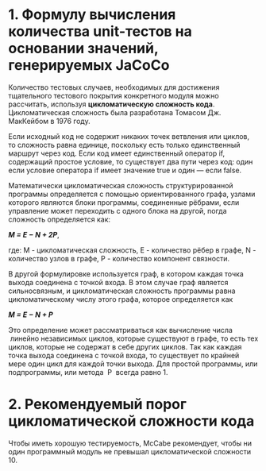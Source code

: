 # 1. Формулу вычисления количества unit-тестов на основании значений, генерируемых JaCoCo

Количество тестовых случаев, необходимых для достижения тщательного тестового покрытия конкретного модуля можно рассчитать, используя **цикломатическую сложность кода**. Цикломатическая сложность была разработана Томасом Дж. МакКейбом в 1976 году. 

Если исходный код не содержит никаких точек ветвления или циклов, то сложность равна единице, поскольку есть только единственный маршрут через код. Если код имеет единственный оператор if, содержащий простое условие, то существует два пути через код: один если условие оператора if имеет значение true и один — если false.

Математически цикломатическая сложность структурированной программы определяется с помощью ориентированного графа, узлами которого являются блоки программы, соединенные рёбрами, если управление может переходить с одного блока на другой, nогда сложность определяется как:

***M = E − N + 2P***,

где: M - цикломатическая сложность, E - количество рёбер в графе, N - количество узлов в графе, P - количество компонент связности.

 В другой формулировке используется граф, в котором каждая точка выхода соединена с точкой входа. В этом случае граф является сильносвязным, и цикломатическая сложность программы равна цикломатическому числу этого графа, которое определяется как

***M = E − N + P*** 

 Это определение может рассматриваться как вычисление числа  линейно независимых циклов, которые существуют в графе, то есть тех циклов, которые не содержат в себе других циклов. Так как каждая точка выхода соединена с точкой входа, то существует по крайней мере один цикл для каждой точки выхода. Для простой программы, или подпрограммы, или метода  P  всегда равно 1.

 # 2. Рекомендуемый порог цикломатической сложности кода

 Чтобы иметь хорошую тестируемость, McCabe рекомендует, чтобы ни один программный модуль не превышал цикломатической сложности 10.

